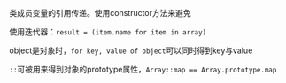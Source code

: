 类成员变量的引用传递。使用constructor方法来避免

使用迭代器：`result = (item.name for item in array)`

object是对象时，`for key, value of object`可以同时得到key与value

`::`可被用来得到对象的prototype属性，`Array::map == Array.prototype.map`